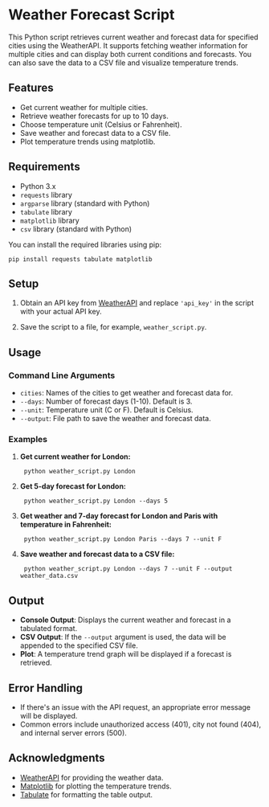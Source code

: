 # Weather Forecast Script

This Python script retrieves current weather and forecast data for specified cities using the WeatherAPI. It supports fetching weather information for multiple cities and can display both current conditions and forecasts. You can also save the data to a CSV file and visualize temperature trends.

## Features

- Get current weather for multiple cities.
- Retrieve weather forecasts for up to 10 days.
- Choose temperature unit (Celsius or Fahrenheit).
- Save weather and forecast data to a CSV file.
- Plot temperature trends using matplotlib.

## Requirements

- Python 3.x
- `requests` library
- `argparse` library (standard with Python)
- `tabulate` library
- `matplotlib` library
- `csv` library (standard with Python)

You can install the required libraries using pip:

    pip install requests tabulate matplotlib

## Setup

1. Obtain an API key from [WeatherAPI](https://www.weatherapi.com/) and replace `'api_key'` in the script with your actual API key.

2. Save the script to a file, for example, `weather_script.py`.

## Usage

### Command Line Arguments

- `cities`: Names of the cities to get weather and forecast data for.
- `--days`: Number of forecast days (1-10). Default is 3.
- `--unit`: Temperature unit (C or F). Default is Celsius.
- `--output`: File path to save the weather and forecast data.

### Examples

1. **Get current weather for London:**

        python weather_script.py London

2. **Get 5-day forecast for London:**

        python weather_script.py London --days 5

3. **Get weather and 7-day forecast for London and Paris with temperature in Fahrenheit:**

        python weather_script.py London Paris --days 7 --unit F

4. **Save weather and forecast data to a CSV file:**

        python weather_script.py London --days 7 --unit F --output weather_data.csv

## Output

- **Console Output**: Displays the current weather and forecast in a tabulated format.
- **CSV Output**: If the `--output` argument is used, the data will be appended to the specified CSV file.
- **Plot**: A temperature trend graph will be displayed if a forecast is retrieved.

## Error Handling

- If there's an issue with the API request, an appropriate error message will be displayed.
- Common errors include unauthorized access (401), city not found (404), and internal server errors (500).

## Acknowledgments

- [WeatherAPI](https://www.weatherapi.com/) for providing the weather data.
- [Matplotlib](https://matplotlib.org/) for plotting the temperature trends.
- [Tabulate](https://pypi.org/project/tabulate/) for formatting the table output.
